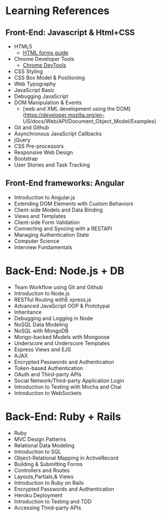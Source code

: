 # Learning References

## Front-End: Javascript & Html+CSS
- HTML5 
  - [HTML forms guide](https://developer.mozilla.org/en-US/docs/Web/Guide/HTML/Forms)
- Chrome Developer Tools 
  - [Chrome DevTools](https://developers.google.com/web/tools/chrome-devtools/)
- CSS Styling
- CSS Box Model & Positioning
- Web Typography
- JavaScript Basic 
- Debugging JavaScript
- DOM Manipulation & Events 
   - [web and XML development using the DOM](https://developer.mozilla.org/en- US/docs/Web/API/Document_Object_Model/Examples)
- Git and Github
- Asynchronous JavaScript Callbacks
- jQuery
- CSS Pre-processors
- Responsive Web Design 
- Bootstrap 
- User Stories and Task Tracking

## Front-End frameworks: Angular
- Introduction to Angular.js
- Extending DOM Elements with Custom Behaviors 
- Client-side Models and Data Binding 
- Views and Templates 
- Client-side Form Validation 
- Connecting and Syncing with a RESTAPI
- Managing Authentication State 
- Computer Science
- Interview Fundamentals 

# Back-End: Node.js + DB
- Team Workflow using Git and Github 
- Introduction to Node.js
- RESTful Routing withE xpress.js
- Advanced JavaScript OOP & Prototypal 
- Inheritance 
- Debugging and Logging in Node 
- NoSQL Data Modeling 
- NoSQL with MongoDB 
- Mongo-backed Models with Mongoose
- Underscore and Underscore Templates 
- Express Views and EJS 
- AJAX 
- Encrypted Passwords and Authentication
- Token-based Authentication 
- OAuth and Third-party APIs 
- Social Network/Third-party Application Login 
- Introduction to Testing with Mocha and Chai 
- Introduction to WebSockets 

# Back-End: Ruby + Rails
- Ruby 
- MVC Design Patterns 
- Relational Data Modeling 
- Introduction to SQL 
- Object-Relational Mapping in ActiveRecord 
- Building & Submitting Forms 
- Controllers and Routes 
- Layouts,Partials,& Views 
- Introduction to Ruby on Rails 
- Encrypted Passwords and Authentication
- Heroku Deployment 
- Introduction to Testing and TDD 
- Accessing Third-party APIs 
